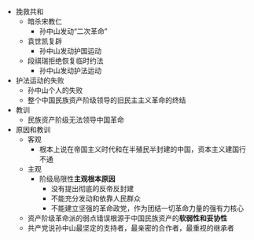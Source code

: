 - 挽救共和
	- 暗杀宋教仁
		- 孙中山发动“二次革命”
	- 袁世凯复辟
		- 孙中山发动护国运动
	- 段祺瑞拒绝恢复临时约法
		- 孙中山发动护法运动
- 护法运动的失败
	- 孙中山个人的失败
	- 整个中国民族资产阶级领导的旧民主主义革命的终结
- 教训
	- 民族资产阶级无法领导中国革命
- 原因和教训
	- 客观
		- 根本上说在帝国主义时代和在半殖民半封建的中国，资本主义建国行不通
	- 主观
		- 阶级局限性**主观根本原因**
			- 没有提出彻底的反帝反封建
			- 不能充分发动和依靠人民群众
			- 不能建立坚强的革命政党，作为团结一切革命力量的强有力核心
	- 资产阶级革命派的弱点错误根源于中国民族资产的**软弱性和妥协性**
	- 共产党说孙中山最坚定的支持者，最亲密的合作者，最重视的继承者